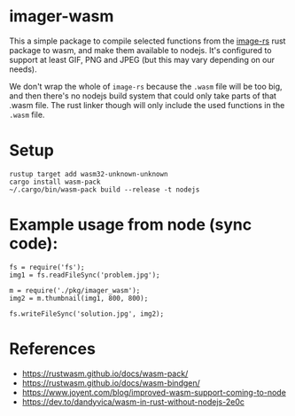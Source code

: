 # imager-wasm

This a simple package to compile selected functions from the [image-rs](https://github.com/image-rs/image)
rust package to wasm, and make them available to nodejs. It's configured to support at least GIF, PNG and JPEG (but this
may vary depending on our needs).

We don't wrap the whole of `image-rs` because the `.wasm` file will be too big, and then there's no nodejs
build system that could only take parts of that .wasm file. The rust linker though will only include the used
functions in the `.wasm` file.


# Setup

```
rustup target add wasm32-unknown-unknown
cargo install wasm-pack
~/.cargo/bin/wasm-pack build --release -t nodejs
```

# Example usage from node (sync code):

```
fs = require('fs');
img1 = fs.readFileSync('problem.jpg');

m = require('./pkg/imager_wasm');
img2 = m.thumbnail(img1, 800, 800);

fs.writeFileSync('solution.jpg', img2);
```

# References

* https://rustwasm.github.io/docs/wasm-pack/
* https://rustwasm.github.io/docs/wasm-bindgen/
* https://www.joyent.com/blog/improved-wasm-support-coming-to-node
* https://dev.to/dandyvica/wasm-in-rust-without-nodejs-2e0c
